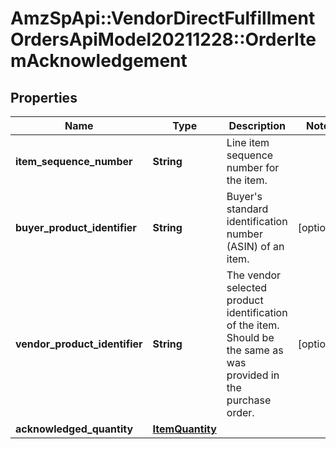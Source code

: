 # AmzSpApi::VendorDirectFulfillmentOrdersApiModel20211228::OrderItemAcknowledgement

## Properties
Name | Type | Description | Notes
------------ | ------------- | ------------- | -------------
**item_sequence_number** | **String** | Line item sequence number for the item. | 
**buyer_product_identifier** | **String** | Buyer&#x27;s standard identification number (ASIN) of an item. | [optional] 
**vendor_product_identifier** | **String** | The vendor selected product identification of the item. Should be the same as was provided in the purchase order. | [optional] 
**acknowledged_quantity** | [**ItemQuantity**](ItemQuantity.md) |  | 

